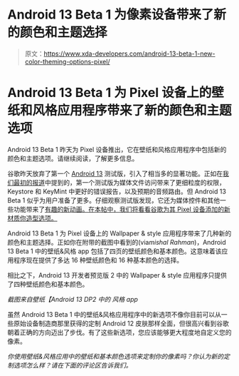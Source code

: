 # Android 13 Beta 1 为像素设备带来了新的颜色和主题选择

> 原文：<https://www.xda-developers.com/android-13-beta-1-new-color-theming-options-pixel/>

# Android 13 Beta 1 为 Pixel 设备上的壁纸和风格应用程序带来了新的颜色和主题选项

Android 13 Beta 1 昨天为 Pixel 设备推出，它在壁纸和风格应用程序中包括新的颜色和主题选项。请继续阅读，了解更多信息。

谷歌昨天放弃了第一个 [Android 13](https://www.xda-developers.com/android-13/) 测试版，引入了相当多的显著功能。正如在[我们最初的报道](https://www.xda-developers.com/android-13-beta-1-released/)中提到的，第一个测试版为媒体文件访问带来了更细粒度的权限，Keystore 和 KeyMint 中更好的错误报告，以及预期的音频路由。但 Android 13 Beta 1 似乎为用户准备了更多。仔细观察测试版发现，它还为媒体控件和其他一些功能带来了[有趣的新动画。在本帖中，我们将看看谷歌为其 Pixel 设备添加的新材质你造型选项。](https://www.xda-developers.com/android-13-beta-1-media-controls-animation/)

Android 13 Beta 1 为 Pixel 设备上的 Wallpaper & style 应用程序带来了几种新的颜色和主题选择。正如你在附带的截图中看到的(via*mishal Rahman*)，Android 13 Beta 1 中的壁纸&风格 app 包括了四页的壁纸颜色和基本颜色。这意味着该应用程序现在提供了多达 16 种壁纸颜色和 16 种基本颜色的选择。

相比之下，Android 13 开发者预览版 2 中的 Wallpaper & style 应用程序只提供了四种壁纸颜色和基本颜色。

*截图来自壁纸【Android 13 DP2 中的 风格 app*

虽然 Android 13 Beta 1 中的壁纸&风格应用程序中的新选项不像你目前可以从一些原始设备制造商那里获得的定制 Android 12 皮肤那样全面，但很高兴看到谷歌朝着正确的方向迈出了步伐。有了这些新选项，您应该能够更大程度地自定义您的像素。

*你使用壁纸&风格应用中的壁纸和基本颜色选项来定制你的像素吗？你认为新的定制选项怎么样？请在下面的评论区告诉我们。*